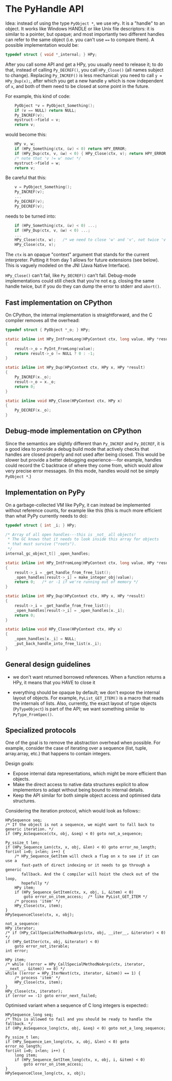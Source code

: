 The PyHandle API
===================

Idea: instead of using the type `PyObject *`, we use `HPy`.  It is a
"handle" to an object.  It works like Windows HANDLE or like Unix file
descriptors: it is similar to a pointer, but opaque; and most importantly two
different handles can refer to the same object (i.e. you can't use `==` to
compare them).  A possible implementation would be:

```C
typedef struct { void *_internal; } HPy;
```

After you call some API and get a HPy, you usually need to release it;
to do that, instead of calling `Py_DECREF()`, you call `HPy_Close()`
(all names subject to change).  Replacing `Py_INCREF()` is less mechanical:
you need to call `y = HPy_Dup(x);`, after which you get a new handle
`y` which is now independent of `x`, and both of them need to be closed
at some point in the future.

For example, this kind of code:

```C
    PyObject *v = PyObject_Something();
    if (v == NULL) return NULL;
    Py_INCREF(v);
    mystruct->field = v;
    return v;
```

would become this:

```C
    HPy v, w;
    if (HPy_Something(ctx, &v) < 0) return HPY_ERROR;
    if (HPy_Dup(ctx, v, &w) < 0) { HPy_Close(ctx, v); return HPY_ERROR; }
    /* note that 'v != w' now! */
    mystruct->field = w;
    return v;
```

Be careful that this:

```C
    v = PyObject_Something();
    Py_INCREF(v);
    ...
    Py_DECREF(v);
    Py_DECREF(v);
```

needs to be turned into:

```C
    if (HPy_Something(ctx, &v) < 0) ...;
    if (HPy_Dup(ctx, v, &w) < 0) ...;
    ...
    HPy_Close(ctx, w);   /* we need to close 'w' and 'v', not twice 'v' */
    HPy_Close(ctx, v);
```

The `ctx` is an opaque "context" argument that stands for the current
interpreter.  Putting it from day 1 allows for future extensions (see below).
This is vaguely modeled on the JNI (Java Native Interface).

`HPy_Close()` can't fail, like `Py_DECREF()` can't fail.  Debug-mode
implementations could still check that you're not e.g. closing the same handle
twice, but if you do they can dump the error to stderr and `abort()`.


Fast implementation on CPython
------------------------------

On CPython, the internal implementation is straightforward, and the C
compiler removes all the overhead:

```C
typedef struct { PyObject *_o; } HPy;

static inline int HPy_IntFromLong(HPyContext ctx, long value, HPy *result)
{
    result->_o = PyInt_FromLong(value);
    return result->_o != NULL ? 0 : -1;
}

static inline int HPy_Dup(HPyContext ctx, HPy x, HPy *result)
{
    Py_INCREF(x._o);
    result->_o = x._o;
    return 0;
}

static inline void HPy_Close(HPyContext ctx, HPy x)
{
    Py_DECREF(x._o);
}
```


Debug-mode implementation on CPython
------------------------------------

Since the semantics are slightly different than `Py_INCREF` and `Py_DECREF`, it
is a good idea to provide a debug build mode that actively checks that handles
are closed properly and not used after being closed.  This would be slower but
provide a better debugging experience---for example, handles could record the C
backtrace of where they come from, which would allow very precise error
messages.  (In this mode, handles would not be simply `PyObject *`.)


Implementation on PyPy
----------------------

On a garbage-collected VM like PyPy, it can instead be implemented
without reference counts, for example like this (this is much more
efficient than what PyPy currently needs to do):

```C
typedef struct { int _i; } HPy;

/* Array of all open handles---this is _not_ all objects!
 * The GC knows that it needs to look inside this array for objects
 * that must survive ("roots").
 */
internal_gc_object_t[] _open_handles;

static inline int HPy_IntFromLong(HPyContext ctx, long value, HPy *result)
{
    result->_i = _get_handle_from_free_list();
    _open_handles[result->_i] = make_integer_obj(value);
    return 0;   /* or -1 if we're running out of memory */
}

static inline int HPy_Dup(HPyContext ctx, HPy x, HPy *result)
{
    result->_i = _get_handle_from_free_list();
    _open_handles[result->_i] = _open_handles[x._i];
    return 0;
}

static inline void HPy_Close(HPyContext ctx, HPy x)
{
    _open_handles[x._i] = NULL;
    _put_back_handle_into_free_list(x._i);
}
```


General design guidelines
-------------------------

* we don't want returned borrowed references.  When a function returns a
  HPy, it means that you HAVE to close it

* everything should be opaque by default; we don't expose the internal layout
  of objects.  For example, `PyList_GET_ITEM()` is a macro that reads the internals
  of lists.  Also, currently, the exact layout of type objects (`PyTypeObject`) is
  part of the API; we want something similar to `PyType_FromSpec()`.


Specialized protocols
---------------------

One of the goal is to remove the abstraction overhead when possible.  For
example, consider the case of iterating over a sequence (list, tuple,
array.array, etc.) that happens to contain integers.

Design goals:

- Expose internal data representations, which might be more efficient than objects.
- Make the direct access to native data structures explicit to allow implementors to adapt without being bound to internal details.
- Keep the API similar for both simple object access and optimised data structures.

Considering the iteration protocol, which would look as follows::

    HPySequence seq;
    /* If the object is not a sequence, we might want to fall back to generic iteration. */
    if (HPy_AsSequence(ctx, obj, &seq) < 0) goto not_a_sequence;

    Py_ssize_t len;
    if (HPy_Sequence_Len(ctx, x, obj, &len) < 0) goto error_no_length;
    for(int i=0; i<len; i++) {
        /* HPy_Sequence_GetItem will check a flag on x to see if it can use a
           fast-path of direct indexing or it needs to go through a generic
           fallback. And the C compiler will hoist the check out of the loop,
           hopefully */
        HPy item;
        if (HPy_Sequence_GetItem(ctx, x, obj, i, &item) < 0)
            goto error_on_item_access;  /* like PyList_GET_ITEM */
        /* process 'item' */
        HPy_Close(ctx, item);
    }
    HPySequenceClose(ctx, x, obj);

    not_a_sequence:
    HPy iterator;
    /* if (HPy_CallSpecialMethodNoArgs(ctx, obj, __iter__, &iterator) < 0) */
    if (HPy_GetIter(ctx, obj, &iterator) < 0)
        goto error_not_iterable;
    int error;

    HPy item;
    /* while ((error = HPy_CallSpecialMethodNoArgs(ctx, iterator, __next__, &item)) == 0) */
    while ((error = HPy_IterNext(ctx, iterator, &item)) == 1) {
        /* process 'item' */
        HPy_Close(ctx, item);
    }
    HPy_Close(ctx, iterator);
    if (error == -1) goto error_next_failed;


Optimised variant when a sequence of C long integers is expected::

    HPySequence_long seq;
    /* This is allowed to fail and you should be ready to handle the fallback. */
    if (HPy_AsSequence_long(ctx, obj, &seq) < 0) goto not_a_long_sequence;

    Py_ssize_t len;
    if (HPy_Sequence_Len_long(ctx, x, obj, &len) < 0) goto error_no_length;
    for(int i=0; i<len; i++) {
        long item;
        if (HPy_Sequence_GetItem_long(ctx, x, obj, i, &item) < 0)
            goto error_on_item_access;
    }
    HPySequenceClose_long(ctx, x, obj);
